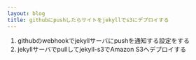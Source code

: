 ```yaml
---
layout: blog
title: githubにpushしたらサイトをjekyllでs3にデプロイする
---
```




1. githubのwebhookでjekyllサーバにpushを通知する設定をする
1. jekyllサーバでpullしてjekyll-s3でAmazon S3へデプロイする
